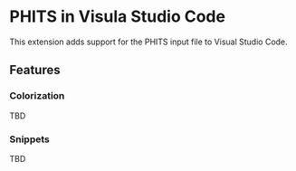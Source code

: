 # PHITS in Visula Studio Code

This extension adds support for the PHITS input file to Visual Studio Code.

## Features

### Colorization

TBD

### Snippets

TBD
